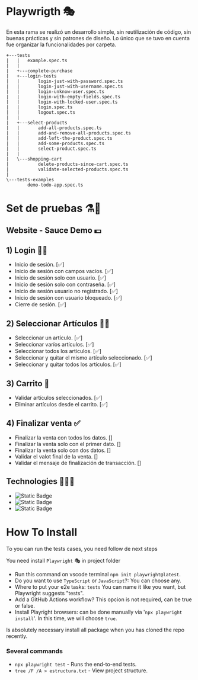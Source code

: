# Playwrigth 🎭

En esta rama se realizó un desarrollo simple, sin reutilización de código, sin buenas prácticas y sin patrones de diseño. Lo único que se tuvo en cuenta fue organizar la funcionalidades por carpeta.

```
+---tests
|   |   example.spec.ts
|   |   
|   +---complete-purchase
|   +---login-tests
|   |       login-just-with-password.spec.ts
|   |       login-just-with-username.spec.ts
|   |       login-unknow-user.spec.ts
|   |       login-with-empty-fields.spec.ts
|   |       login-with-locked-user.spec.ts
|   |       login.spec.ts
|   |       logout.spec.ts
|   |       
|   +---select-products
|   |       add-all-products.spec.ts
|   |       add-and-remove-all-products.spec.ts
|   |       add-left-the-product.spec.ts
|   |       add-some-products.spec.ts
|   |       select-product.spec.ts
|   |       
|   \---shopping-cart
|           delete-products-since-cart.spec.ts
|           validate-selected-products.spec.ts
|           
\---tests-examples
        demo-todo-app.spec.ts
```

# Set de pruebas ⚗️🧪
## Website - Sauce Demo 💵

## 1) Login 👨🏻

- Inicio de sesión. [✅]
- Inicio de sesión con campos vacíos. [✅]
- Inicio de sesión solo con usuario. [✅]
- Inicio de sesión solo con contraseña. [✅]
- Inicio de sesión usuario no registrado. [✅]
- Inicio de sesión con usuario bloqueado. [✅]
- Cierre de sesión. [✅]

## 2) Seleccionar Artículos 👔👖

- Seleccionar un artículo. [✅]
- Seleccionar varíos artículos. [✅]
- Seleccionar todos los artículos. [✅]
- Seleccionar y quitar el mismo artículo seleccionado. [✅]
- Seleccionar y quitar todos los artículos. [✅]

## 3) Carrito 🛒

- Validar artículos seleccionados. [✅]
- Eliminar artículos desde el carrito. [✅]

## 4) Finalizar venta ✅

- Finalizar la venta con todos los datos. []
- Finalizar la venta solo con el primer dato. []
- Finalizar la venta solo con dos datos. []
- Validar el valot final de la venta. []
- Validar el mensaje de finalización de transacción. []

## Technologies 👨🏻‍💻

- ![Static Badge](https://img.shields.io/badge/NodeJS-20.17.0-brightgreen)
- ![Static Badge](https://img.shields.io/badge/Playwright-1.54.1-orange)
- ![Static Badge](https://img.shields.io/badge/TypeScript-5.8-blue)

# How To Install

To you can run the tests cases, you need follow de next steps

You need install `Playwright` 🎭 in project folder
- Run this command on vscode terminal `npm init playwright@latest`.
- Do you want to use `TypeScript` or `JavaScript`?: You can choose any.
- Where to put your e2e tasks: `tests` You can name it like you want, but Playwright suggests "tests".
- Add a GitHub Actions workflow? This opcion is not required, can be true or false.
- Install Playright browsers: can be done manually via '`npx playwright install`'. In this time, we will choose `true`.

Is absolutely necessary install all package when you has cloned the repo recently.

### Several commands

- `npx playwright test` - Runs the end-to-end tests.
- `tree /F /A > estructura.txt` - View project structure.

